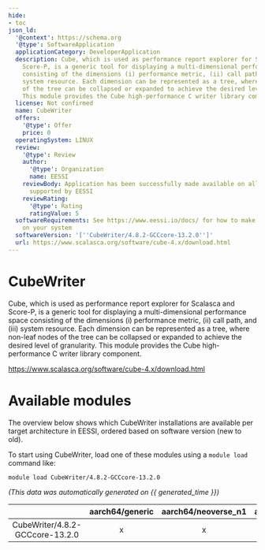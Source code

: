 ```yaml
---
hide:
- toc
json_ld:
  '@context': https://schema.org
  '@type': SoftwareApplication
  applicationCategory: DeveloperApplication
  description: Cube, which is used as performance report explorer for Scalasca and
    Score-P, is a generic tool for displaying a multi-dimensional performance space
    consisting of the dimensions (i) performance metric, (ii) call path, and (iii)
    system resource. Each dimension can be represented as a tree, where non-leaf nodes
    of the tree can be collapsed or expanded to achieve the desired level of granularity.
    This module provides the Cube high-performance C writer library component.
  license: Not confirmed
  name: CubeWriter
  offers:
    '@type': Offer
    price: 0
  operatingSystem: LINUX
  review:
    '@type': Review
    author:
      '@type': Organization
      name: EESSI
    reviewBody: Application has been successfully made available on all architectures
      supported by EESSI
    reviewRating:
      '@type': Rating
      ratingValue: 5
  softwareRequirements: See https://www.eessi.io/docs/ for how to make EESSI available
    on your system
  softwareVersion: '[''CubeWriter/4.8.2-GCCcore-13.2.0'']'
  url: https://www.scalasca.org/software/cube-4.x/download.html
---
```


CubeWriter
==========


Cube, which is used as performance report explorer for Scalasca and Score-P, is a generic tool for displaying a multi-dimensional performance space consisting of the dimensions (i) performance metric, (ii) call path, and (iii) system resource. Each dimension can be represented as a tree, where non-leaf nodes of the tree can be collapsed or expanded to achieve the desired level of granularity. This module provides the Cube high-performance C writer library component.

https://www.scalasca.org/software/cube-4.x/download.html
# Available modules


The overview below shows which CubeWriter installations are available per target architecture in EESSI, ordered based on software version (new to old).

To start using CubeWriter, load one of these modules using a `module load` command like:

```shell
module load CubeWriter/4.8.2-GCCcore-13.2.0
```

*(This data was automatically generated on {{ generated_time }})*  

| |aarch64/generic|aarch64/neoverse_n1|aarch64/neoverse_v1|aarch64/nvidia|x86_64/generic|x86_64/amd/zen2|x86_64/amd/zen3|x86_64/amd/zen4|x86_64/intel/haswell|x86_64/intel/sapphirerapids|x86_64/intel/skylake_avx512|aarch64/nvidia/grace|
| :---: | :---: | :---: | :---: | :---: | :---: | :---: | :---: | :---: | :---: | :---: | :---: | :---: |
|CubeWriter/4.8.2-GCCcore-13.2.0|x|x|x|-|x|x|x|x|x|x|x|x|
